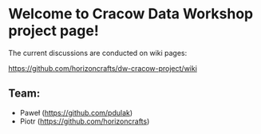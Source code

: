 # Welcome to Cracow Data Workshop project page!

The current discussions are conducted on wiki pages:

https://github.com/horizoncrafts/dw-cracow-project/wiki

## Team:
- Paweł (https://github.com/pdulak)
- Piotr (https://github.com/horizoncrafts)
